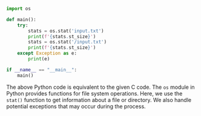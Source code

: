 ```python
import os

def main():
    try:
        stats = os.stat('input.txt')
        print(f'{stats.st_size}')
        stats = os.stat('/input.txt')
        print(f'{stats.st_size}')
    except Exception as e:
        print(e)

if __name__ == "__main__":
    main()
```
The above Python code is equivalent to the given C code. The `os` module in Python provides functions for file system operations. Here, we use the `stat()` function to get information about a file or directory. We also handle potential exceptions that may occur during the process.
